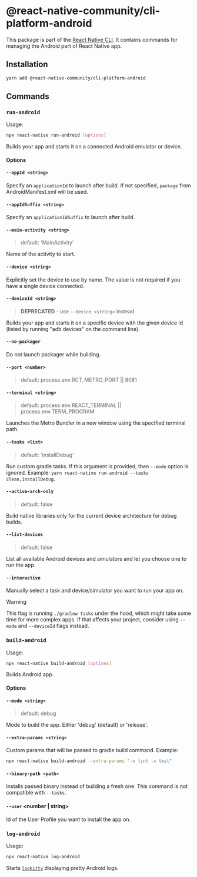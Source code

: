 # @react-native-community/cli-platform-android

This package is part of the [React Native CLI](../../README.md). It contains commands for managing the Android part of React Native app.

## Installation

```sh
yarn add @react-native-community/cli-platform-android
```

## Commands

### `run-android`

Usage:

```sh
npx react-native run-android [options]
```

Builds your app and starts it on a connected Android emulator or device.

#### Options

#### `--appId <string>`

Specify an `applicationId` to launch after build. If not specified, `package` from AndroidManifest.xml will be used.

#### `--appIdSuffix <string>`

Specify an `applicationIdSuffix` to launch after build.

#### `--main-activity <string>`

> default: 'MainActivity'

Name of the activity to start.

#### `--device <string>`

Explicitly set the device to use by name. The value is not required if you have a single device connected.

#### `--deviceId <string>`

> **DEPRECATED** - use `--device <string>` instead

Builds your app and starts it on a specific device with the given device id (listed by running "adb devices" on the command line).

#### `--no-packager`

Do not launch packager while building.

#### `--port <number>`

> default: process.env.RCT_METRO_PORT || 8081

#### `--terminal <string>`

> default: process.env.REACT_TERMINAL || process.env.TERM_PROGRAM

Launches the Metro Bundler in a new window using the specified terminal path.

#### `--tasks <list>`

> default: 'installDebug'

Run custom gradle tasks. If this argument is provided, then `--mode` option is ignored.
Example: `yarn react-native run-android --tasks clean,installDebug`.

#### `--active-arch-only`

> default: false

Build native libraries only for the current device architecture for debug builds.

#### `--list-devices`

> default: false

List all available Android devices and simulators and let you choose one to run the app.

#### `--interactive`

Manually select a task and device/simulator you want to run your app on.

> [!WARNING]  
> This flag is running `./gradlew tasks` under the hood, which might take some time for more complex apps. If that affects your project, consider using `--mode` and `--deviceId` flags instead.

### `build-android`

Usage:

```sh
npx react-native build-android [options]
```

Builds Android app.

#### Options

#### `--mode <string>`

> default: debug

Mode to build the app. Either 'debug' (default) or 'release'.

#### `--extra-params <string>`

Custom params that will be passed to gradle build command.
Example:

```sh
npx react-native build-android --extra-params "-x lint -x test"
```

#### `--binary-path <path>`

Installs passed binary instead of building a fresh one. This command is not compatible with `--tasks`.

#### `--user` <number | string>

Id of the User Profile you want to install the app on.

### `log-android`

Usage:

```sh
npx react-native log-android
```

Starts [`logkitty`](https://github.com/zamotany/logkitty) displaying pretty Android logs.
